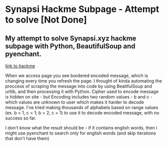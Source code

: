 # Synapsi Hackme Subpage - Attempt to solve [Not Done]

## My attempt to solve Synapsi.xyz hackme subpage with Python, BeautifulSoup and pyenchant.

[link to hackme](https://synapsi.xyz/hackme)

When we access page you see bordered encoded message, which is changing every time you refresh the page. 
I thought of kinda automating the proccess of scraping the message into code by using BeatifulSoup and urllib, 
and then processing it with Python. Cipher used to encode message is hidden on site - but Encoding includes two 
random values - b and c - which values are unknown to user which makes it harder to decode message.
I've tried making thousands of alphabets based on range values (ex. b = 1, c = 1; b = 2, c = 1) to use it to decode encoded message, with no success so far.

I don't know what the result should be - if it contains english words, then i might use pyenchant to search only for english words (and skip iterations that don't have them)
